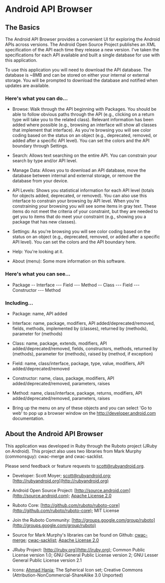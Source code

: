 Android API Browser
=============

The Basics
-------

The Android API Browser provides a convenient UI for exploring the Android APIs across versions. The Android Open Source Project publishes an XML specification of the API each time they release a new version. I've taken the specifications for each API available and built a single database for use with this application.

To use this application you will need to download the API database. The database is ~8MB and can be stored on either your internal or external storage. You will be prompted to download the database and notified when updates are available.

### Here's what you can do...

* Browse: Walk through the API beginning with Packages. You should be able to follow obvious paths through the API (e.g., clicking on a return type will take you to the related class). Relevant information has been added where possible (e.g., browsing an interface will show all classes that implement that interface). As you're browsing you will see color coding based on the status on an object (e.g., deprecated, removed, or added after a specific API level). You can set the colors and the API boundary through Settings.

* Search: Allows text searching on the entire API. You can constrain your search by type and/or API level.

* Manage Data: Allows you to download an API database, move the database between internal and external storage, or remove the database from your device.

* API Levels: Shows you statistical information for each API level (totals for objects added, deprecated, or removed). You can also use this interface to constrain your browsing by API level. When you're constraining your browsing you will see some items in gray text. These items do not meet the criteria of your constraint, but they are needed to get you to items that do meet your constraint (e.g., showing you a package that has new classes).

* Settings: As you're browsing you will see color coding based on the status on an object (e.g., deprecated, removed, or added after a specific API level). You can set the colors and the API boundary here.

* Help: You're looking at it.

* About (menu): Some more information on this software.

### Here's what you can see...

- Package
-- Interface 
--- Field
--- Method
-- Class 
--- Field
--- Constructor
--- Method

### Including...

* Package: name, API added

* Interface: name, package, modifiers, API added/deprecated/removed, fields, methods, implemented by (classes), returned by (methods), parameter for (methods)

* Class: name, package, extends, modifiers, API added/deprecated/removed, fields, constructors, methods, returned by (methods), parameter for (methods), raised by (method, if exception)

* Field: name, class/interface, package, type, value, modifiers, API added/deprecated/removed

* Constructor: name, class, package, modifiers, API added/deprecated/removed, parameters, raises

* Method: name, class/interface, package, returns, modifiers, API added/deprecated/removed, parameters, raises

* Bring up the menu on any of these objects and you can select 'Go to web' to pop up a browser window on the http://developer.android.com documentation.

About the Android API Browser
-------

This application was developed in Ruby through the Ruboto project (JRuby on Android). This project also uses two libraries from Mark Murphy (commonsguy): cwac-merge and cwac-sacklist.

Please send feedback or feature requests to [scott@rubyandroid.org](mailto:scott@rubyandroid.org).

* Developer: Scott Moyer; [scott@rubyandroid.org](mailto:scott@rubyandroid.org); [http://rubyandroid.org](http://rubyandroid.org)

* Android Open Source Project: [http://source.android.com](http://source.android.com); [Apache License 2.0](http://www.apache.org/licenses/LICENSE-2.0)

* Ruboto Core: [http://github.com/ruboto/ruboto-core](http://github.com/ruboto/ruboto-core); MIT License

* Join the Ruboto Community: [http://groups.google.com/group/ruboto](http://groups.google.com/group/ruboto)

* Source for Mark Murphy's libraries can be found on Github: [cwac-merge](https://github.com/commonsguy/cwac-merge); [cwac-sacklist](https://github.com/commonsguy/cwac-sacklist); [Apache License 2.0](http://www.apache.org/licenses/LICENSE-2.0)

* JRuby Project: [http://jruby.org](http://jruby.org); Common Public License version 1.0; GNU General Public License version 2; GNU Lesser General Public License version 2.1

* Icons: [Ahmad Hania](http://portfolio.ahmadhania.com); The Spherical Icon set; Creative Commons (Attribution-NonCommercial-ShareAlike 3.0 Unported)


